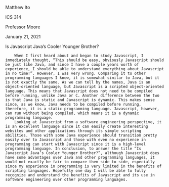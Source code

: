 Matthew Ito

ICS 314

Professor Moore

January 21, 2021

Is Javascript Java’s Cooler Younger Brother?

        When I first heard about and began to study Javascript, I immediately thought, “This should be easy, obviously Javascript should be just like Java, and since I have a couple years worth of experience, I should be able to understand everything about Javascript in no time!”. However, I was very wrong. Comparing it to other programming languages I know, it is somewhat similar to Java, but it is not exactly the same. As we can tell by the names, Java is an object-oriented language, but Javascript is a scripted object-oriented language. This means that Javascript does not need to be compiled before running, unlike Java or C. Another difference between the two is that Java is static and Javascript is dynamic. This makes sense since, as we know, Java needs to be compiled before running, therefore, it is a static programming language. Javascript, however, can run without being compiled, which means it is a dynamic programming language. 
        Looking at Javascript from a software engineering perspective, it is an excellent language since it can easily create interesting websites and other applications through its simple scripting abilities. Those with some Java experience should transition pretty easily over to Javascript and those with even no experience in programming can start with Javascript since it is a high-level programming language. In conclusion, to answer the title “Is Javascript Java’s Cooler Younger Brother?”, although Javascript does have some advantages over Java and other programming languages, it would not exactly be fair to compare them side to side, especially since my experience in programming is very limited in the benefits of scripting languages. Hopefully one day I will be able to fully recognize and understand the benefits of Javascript and its use in software engineering over other programming languages.
